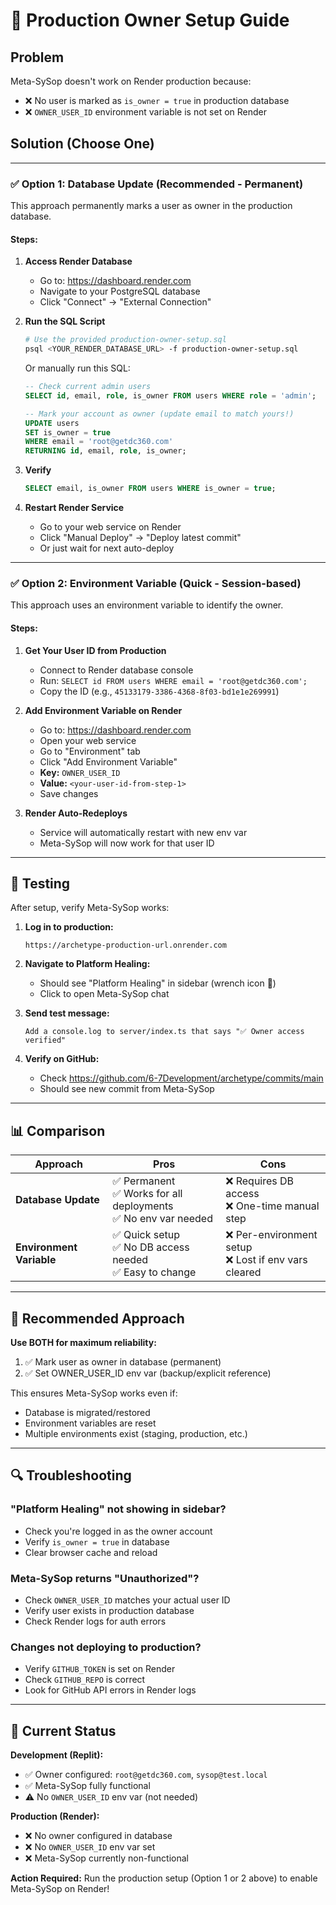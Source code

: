 # 🔧 Production Owner Setup Guide

## Problem
Meta-SySop doesn't work on Render production because:
- ❌ No user is marked as `is_owner = true` in production database
- ❌ `OWNER_USER_ID` environment variable is not set on Render

## Solution (Choose One)

---

### ✅ **Option 1: Database Update** (Recommended - Permanent)

This approach permanently marks a user as owner in the production database.

#### Steps:

1. **Access Render Database**
   - Go to: https://dashboard.render.com
   - Navigate to your PostgreSQL database
   - Click "Connect" → "External Connection"

2. **Run the SQL Script**
   ```bash
   # Use the provided production-owner-setup.sql
   psql <YOUR_RENDER_DATABASE_URL> -f production-owner-setup.sql
   ```

   Or manually run this SQL:
   ```sql
   -- Check current admin users
   SELECT id, email, role, is_owner FROM users WHERE role = 'admin';
   
   -- Mark your account as owner (update email to match yours!)
   UPDATE users 
   SET is_owner = true 
   WHERE email = 'root@getdc360.com'
   RETURNING id, email, role, is_owner;
   ```

3. **Verify**
   ```sql
   SELECT email, is_owner FROM users WHERE is_owner = true;
   ```

4. **Restart Render Service**
   - Go to your web service on Render
   - Click "Manual Deploy" → "Deploy latest commit"
   - Or just wait for next auto-deploy

---

### ✅ **Option 2: Environment Variable** (Quick - Session-based)

This approach uses an environment variable to identify the owner.

#### Steps:

1. **Get Your User ID from Production**
   - Connect to Render database console
   - Run: `SELECT id FROM users WHERE email = 'root@getdc360.com';`
   - Copy the ID (e.g., `45133179-3386-4368-8f03-bd1e1e269991`)

2. **Add Environment Variable on Render**
   - Go to: https://dashboard.render.com
   - Open your web service
   - Go to "Environment" tab
   - Click "Add Environment Variable"
   - **Key:** `OWNER_USER_ID`
   - **Value:** `<your-user-id-from-step-1>`
   - Save changes

3. **Render Auto-Redeploys**
   - Service will automatically restart with new env var
   - Meta-SySop will now work for that user ID

---

## 🧪 Testing

After setup, verify Meta-SySop works:

1. **Log in to production:**
   ```
   https://archetype-production-url.onrender.com
   ```

2. **Navigate to Platform Healing:**
   - Should see "Platform Healing" in sidebar (wrench icon 🔧)
   - Click to open Meta-SySop chat

3. **Send test message:**
   ```
   Add a console.log to server/index.ts that says "✅ Owner access verified"
   ```

4. **Verify on GitHub:**
   - Check https://github.com/6-7Development/archetype/commits/main
   - Should see new commit from Meta-SySop

---

## 📊 Comparison

| Approach | Pros | Cons |
|----------|------|------|
| **Database Update** | ✅ Permanent<br>✅ Works for all deployments<br>✅ No env var needed | ❌ Requires DB access<br>❌ One-time manual step |
| **Environment Variable** | ✅ Quick setup<br>✅ No DB access needed<br>✅ Easy to change | ❌ Per-environment setup<br>❌ Lost if env vars cleared |

---

## 🎯 Recommended Approach

**Use BOTH for maximum reliability:**

1. ✅ Mark user as owner in database (permanent)
2. ✅ Set OWNER_USER_ID env var (backup/explicit reference)

This ensures Meta-SySop works even if:
- Database is migrated/restored
- Environment variables are reset
- Multiple environments exist (staging, production, etc.)

---

## 🔍 Troubleshooting

### "Platform Healing" not showing in sidebar?
- Check you're logged in as the owner account
- Verify `is_owner = true` in database
- Clear browser cache and reload

### Meta-SySop returns "Unauthorized"?
- Check `OWNER_USER_ID` matches your actual user ID
- Verify user exists in production database
- Check Render logs for auth errors

### Changes not deploying to production?
- Verify `GITHUB_TOKEN` is set on Render
- Check `GITHUB_REPO` is correct
- Look for GitHub API errors in Render logs

---

## 📝 Current Status

**Development (Replit):**
- ✅ Owner configured: `root@getdc360.com`, `sysop@test.local`
- ✅ Meta-SySop fully functional
- ⚠️ No `OWNER_USER_ID` env var (not needed)

**Production (Render):**
- ❌ No owner configured in database
- ❌ No `OWNER_USER_ID` env var set
- ❌ Meta-SySop currently non-functional

**Action Required:**
Run the production setup (Option 1 or 2 above) to enable Meta-SySop on Render!
